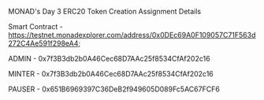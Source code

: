 MONAD's Day 3 ERC20 Token Creation Assignment Details

Smart Contract - https://testnet.monadexplorer.com/address/0x0DEc69A0F109057C71F563d272C4Ae591f298eA4;

ADMIN - 0x7f3B3db2b0A46Cec68D7AAc25f8534CfAf202c16

MINTER - 0x7f3B3db2b0A46Cec68D7AAc25f8534CfAf202c16

PAUSER - 0x651B6969397C36DeB2f949605D089Fc5AC67FCF6
